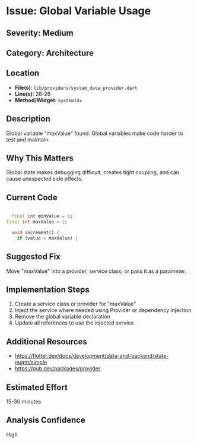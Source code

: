 # Issue: Global Variable Usage

## Severity: Medium

## Category: Architecture

## Location
- **File(s)**: `lib/providers/system_data_provider.dart`
- **Line(s)**: 26-26
- **Method/Widget**: `SystemIdx`

## Description
Global variable "maxValue" found. Global variables make code harder to test and maintain.

## Why This Matters
Global state makes debugging difficult, creates tight coupling, and can cause unexpected side effects.

## Current Code
```dart

  final int minValue = 0;
final int maxValue = 2;

  void increment() {
    if (value < maxValue) {
```

## Suggested Fix
Move "maxValue" into a provider, service class, or pass it as a parameter.

## Implementation Steps
1. Create a service class or provider for "maxValue"
2. Inject the service where needed using Provider or dependency injection
3. Remove the global variable declaration
4. Update all references to use the injected service

## Additional Resources
- https://flutter.dev/docs/development/data-and-backend/state-mgmt/simple
- https://pub.dev/packages/provider

## Estimated Effort
15-30 minutes

## Analysis Confidence
High
